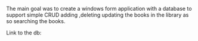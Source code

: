 The main goal was to create a windows form application with a database to
support simple CRUD adding ,deleting updating the books in the library as so searching the books.

Link to the db:

